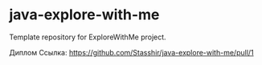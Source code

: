 # java-explore-with-me
Template repository for ExploreWithMe project.

Диплом
Ссылка: https://github.com/Stasshir/java-explore-with-me/pull/1